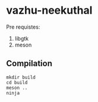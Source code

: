 # vazhu-neekuthal

Pre requistes:
1. libgtk
2. meson

## Compilation
```
mkdir build
cd build
meson ..
ninja
```
